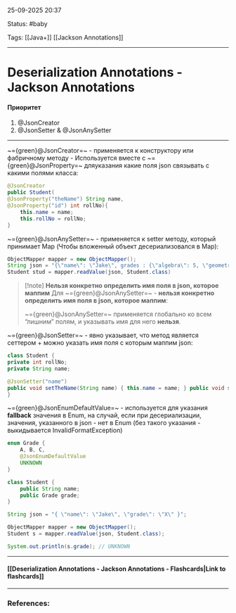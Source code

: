 
25-09-2025 20:37

Status: #baby

Tags: [[Java+]] [[Jackson Annotations]]

---
# Deserialization Annotations - Jackson Annotations

#### Приоритет

1. @JsonCreator
2. @JsonSetter & @JsonAnySetter


---

~={green}@JsonCreator=~ - применяется к конструктору или фабричному методу
	- Используется вместе с ~={green}@JsonProperty=~ дляуказания какие поля json связывать с какими полями класса:
```java
@JsonCreator 
public Student(
@JsonProperty("theName") String name, 
@JsonProperty("id") int rollNo){
	this.name = name; 
	this.rollNo = rollNo; 
}
```
	
	
~={green}@JsonAnySetter=~ - применяется к setter методу, который принимает Map
	(Чтобы вложенный объект десериализовался в Map):
 ```java
 ObjectMapper mapper = new ObjectMapper();
 String json = "{\"name\": \"Jake\", grades : {\"algebra\": 5, \"geometry\": 3}}"
 Student stud = mapper.readValue(json, Student.class)
 ```
 
> [!note] **Нельзя конкретно определить имя поля в json, которое маппим**
> Для ~={green}@JsonAnySetter=~ - **нельзя конкретно определить имя поля в json, которое маппим**:
> 
> ~={green}@JsonAnySetter=~ применяется глобально ко всем “лишним” полям, и указывать имя для него **нельзя**.


~={green}@JsonSetter=~ - явно указывает, что метод является сеттером
	+ можно указать имя поля с которым маппим json:
```java
class Student { 
private int rollNo; 
private String name; 

@JsonSetter("name") 
public void setTheName(String name) { this.name = name; } public void setTheRollNo(int rollNo) {this.rollNo = rollNo;}
}
```


~={green}@JsonEnumDefaultValue=~ - используется для указания **fallback** значения в Enum,
на случай, если при десериализации, значения, указанного в json - нет в Enum
(без такого указания - выкидывается InvalidFormatException)
```java
enum Grade {
    A, B, C,
    @JsonEnumDefaultValue 
    UNKNOWN
}

class Student {
    public String name;
    public Grade grade;
}
```

```java
String json = "{ \"name\": \"Jake\", \"grade\": \"X\" }";

ObjectMapper mapper = new ObjectMapper();
Student s = mapper.readValue(json, Student.class);

System.out.println(s.grade); // UNKNOWN

```


----
#### [[Deserialization Annotations - Jackson Annotations - Flashcards|Link to flashcards]]



---
### References:


